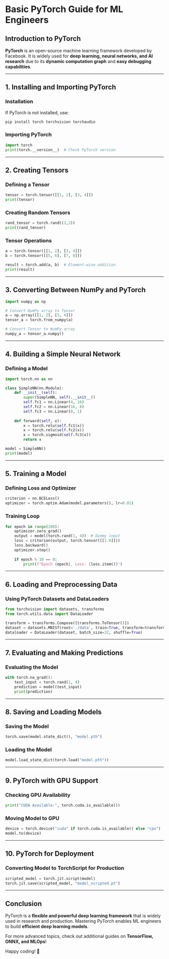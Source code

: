 # Basic PyTorch Guide for ML Engineers

## Introduction to PyTorch
**PyTorch** is an open-source machine learning framework developed by Facebook. It is widely used for **deep learning, neural networks, and AI research** due to its **dynamic computation graph** and **easy debugging capabilities**.

---
## 1. Installing and Importing PyTorch
### Installation
If PyTorch is not installed, use:
```bash
pip install torch torchvision torchaudio
```

### Importing PyTorch
```python
import torch
print(torch.__version__)  # Check PyTorch version
```

---
## 2. Creating Tensors
### Defining a Tensor
```python
tensor = torch.tensor([[1, 2], [3, 4]])
print(tensor)
```

### Creating Random Tensors
```python
rand_tensor = torch.rand((3,3))
print(rand_tensor)
```

### Tensor Operations
```python
a = torch.tensor([[1, 2], [3, 4]])
b = torch.tensor([[5, 6], [7, 8]])

result = torch.add(a, b)  # Element-wise addition
print(result)
```

---
## 3. Converting Between NumPy and PyTorch
```python
import numpy as np

# Convert NumPy array to Tensor
a = np.array([[1, 2], [3, 4]])
tensor_a = torch.from_numpy(a)

# Convert Tensor to NumPy array
numpy_a = tensor_a.numpy()
```

---
## 4. Building a Simple Neural Network
### Defining a Model
```python
import torch.nn as nn

class SimpleNN(nn.Module):
    def __init__(self):
        super(SimpleNN, self).__init__()
        self.fc1 = nn.Linear(4, 16)
        self.fc2 = nn.Linear(16, 8)
        self.fc3 = nn.Linear(8, 1)
    
    def forward(self, x):
        x = torch.relu(self.fc1(x))
        x = torch.relu(self.fc2(x))
        x = torch.sigmoid(self.fc3(x))
        return x

model = SimpleNN()
print(model)
```

---
## 5. Training a Model
### Defining Loss and Optimizer
```python
criterion = nn.BCELoss()
optimizer = torch.optim.Adam(model.parameters(), lr=0.01)
```

### Training Loop
```python
for epoch in range(100):
    optimizer.zero_grad()
    output = model(torch.rand(1, 4))  # Dummy input
    loss = criterion(output, torch.tensor([[1.0]]))
    loss.backward()
    optimizer.step()
    
    if epoch % 10 == 0:
        print(f"Epoch {epoch}, Loss: {loss.item()}")
```

---
## 6. Loading and Preprocessing Data
### Using PyTorch Datasets and DataLoaders
```python
from torchvision import datasets, transforms
from torch.utils.data import DataLoader

transform = transforms.Compose([transforms.ToTensor()])
dataset = datasets.MNIST(root='./data', train=True, transform=transform, download=True)
dataloader = DataLoader(dataset, batch_size=32, shuffle=True)
```

---
## 7. Evaluating and Making Predictions
### Evaluating the Model
```python
with torch.no_grad():
    test_input = torch.rand(1, 4)
    prediction = model(test_input)
    print(prediction)
```

---
## 8. Saving and Loading Models
### Saving the Model
```python
torch.save(model.state_dict(), "model.pth")
```

### Loading the Model
```python
model.load_state_dict(torch.load("model.pth"))
```

---
## 9. PyTorch with GPU Support
### Checking GPU Availability
```python
print("CUDA Available:", torch.cuda.is_available())
```

### Moving Model to GPU
```python
device = torch.device("cuda" if torch.cuda.is_available() else "cpu")
model.to(device)
```

---
## 10. PyTorch for Deployment
### Converting Model to TorchScript for Production
```python
scripted_model = torch.jit.script(model)
torch.jit.save(scripted_model, "model_scripted.pt")
```

---
## Conclusion
PyTorch is a **flexible and powerful deep learning framework** that is widely used in research and production. Mastering PyTorch enables ML engineers to build **efficient deep learning models**.

For more advanced topics, check out additional guides on **TensorFlow, ONNX, and MLOps**!

Happy coding! 🚀
